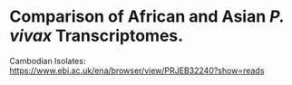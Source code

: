 # Comparison of African and Asian _P. vivax_ Transcriptomes.


Cambodian Isolates: https://www.ebi.ac.uk/ena/browser/view/PRJEB32240?show=reads
